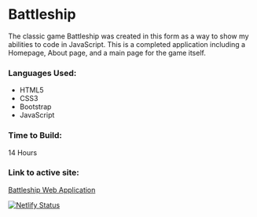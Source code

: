 # Battleship
The classic game Battleship was created in this form as a way to show my abilities to code in JavaScript. This is a completed application including a Homepage, About page, and a main page for the game itself.

### Languages Used:
* HTML5
* CSS3
* Bootstrap
* JavaScript

### Time to Build: 
14 Hours

### Link to active site:
[Battleship Web Application](https://battleship-jmjcoding.netlify.app/)


[![Netlify Status](https://api.netlify.com/api/v1/badges/fd874992-3127-405e-a21a-ceeaf193b197/deploy-status)](https://app.netlify.com/sites/jmj-battleship/deploys)
